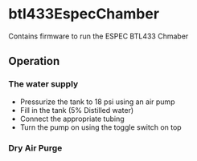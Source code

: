 # btl433EspecChamber
Contains firmware to run the ESPEC BTL433 Chmaber 

## Operation


### The water supply 
* Pressurize the tank to 18 psi using an air pump
* Fill in the tank (5% Distilled water)
* Connect the appropriate tubing
* Turn the pump on using the toggle switch on top

### Dry Air Purge 


